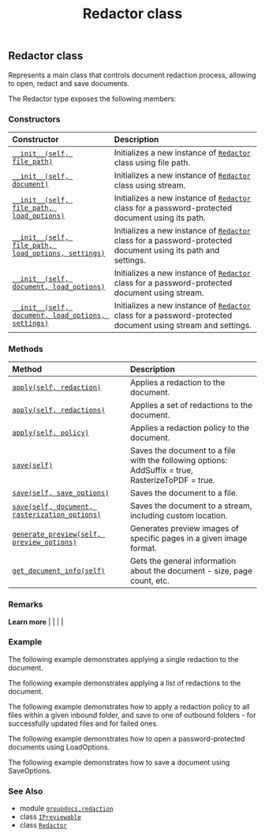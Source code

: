 ﻿---
title: Redactor class
second_title: GroupDocs.Redaction for Python via .NET API References
description: 
type: docs
weight: 100
url: /groupdocs.redaction/redactor/
is_root: false
---

## Redactor class

Represents a main class that controls document redaction process, allowing to open, redact and save documents.



The Redactor type exposes the following members:

### Constructors
| Constructor | Description |
| :- | :- |
| [`__init__(self, file_path)`](/redaction/python-net/groupdocs.redaction/redactor/__init__/#str) | Initializes a new instance of [`Redactor`](/redaction/python-net/groupdocs.redaction/redactor) class using file path. |
| [`__init__(self, document)`](/redaction/python-net/groupdocs.redaction/redactor/__init__/#io.rawiobase) | Initializes a new instance of [`Redactor`](/redaction/python-net/groupdocs.redaction/redactor) class using stream. |
| [`__init__(self, file_path, load_options)`](/redaction/python-net/groupdocs.redaction/redactor/__init__/#str-groupdocs.redaction.options.loadoptions) | Initializes a new instance of [`Redactor`](/redaction/python-net/groupdocs.redaction/redactor) class for a password-protected document using its path. |
| [`__init__(self, file_path, load_options, settings)`](/redaction/python-net/groupdocs.redaction/redactor/__init__/#str-groupdocs.redaction.options.loadoptions-groupdocs.redaction.options.redactorsettings) | Initializes a new instance of [`Redactor`](/redaction/python-net/groupdocs.redaction/redactor) class for a password-protected document using its path and settings. |
| [`__init__(self, document, load_options)`](/redaction/python-net/groupdocs.redaction/redactor/__init__/#io.rawiobase-groupdocs.redaction.options.loadoptions) | Initializes a new instance of [`Redactor`](/redaction/python-net/groupdocs.redaction/redactor) class for a password-protected document using stream. |
| [`__init__(self, document, load_options, settings)`](/redaction/python-net/groupdocs.redaction/redactor/__init__/#io.rawiobase-groupdocs.redaction.options.loadoptions-groupdocs.redaction.options.redactorsettings) | Initializes a new instance of [`Redactor`](/redaction/python-net/groupdocs.redaction/redactor) class for a password-protected document using stream and settings. |


### Methods
| Method | Description |
| :- | :- |
| [`apply(self, redaction)`](/redaction/python-net/groupdocs.redaction/redactor/apply/#groupdocs.redaction.redaction) | Applies a redaction to the document. |
| [`apply(self, redactions)`](/redaction/python-net/groupdocs.redaction/redactor/apply/#list) | Applies a set of redactions to the document. |
| [`apply(self, policy)`](/redaction/python-net/groupdocs.redaction/redactor/apply/#groupdocs.redaction.redactionpolicy) | Applies a redaction policy to the document. |
| [`save(self)`](/redaction/python-net/groupdocs.redaction/redactor/save/#) | Saves the document to a file with the following options: AddSuffix = true, RasterizeToPDF = true. |
| [`save(self, save_options)`](/redaction/python-net/groupdocs.redaction/redactor/save/#groupdocs.redaction.options.saveoptions) | Saves the document to a file. |
| [`save(self, document, rasterization_options)`](/redaction/python-net/groupdocs.redaction/redactor/save/#io.rawiobase-groupdocs.redaction.options.rasterizationoptions) | Saves the document to a stream, including custom location. |
| [`generate_preview(self, preview_options)`](/redaction/python-net/groupdocs.redaction/redactor/generate_preview/#groupdocs.redaction.options.previewoptions) | Generates preview images of specific pages in a given image format. |
| [`get_document_info(self)`](/redaction/python-net/groupdocs.redaction/redactor/get_document_info/#) | Gets the general information about the document - size, page count, etc. |



### Remarks 


**Learn more** |
|
 |
 |

### Example 


The following example demonstrates applying a single redaction to the document.


The following example demonstrates applying a list of redactions to the document.


The following example demonstrates how to apply a redaction policy to all files within a given inbound folder, and save to one of outbound folders - for successfully updated files and for failed ones.


The following example demonstrates how to open a password-protected documents using LoadOptions.


The following example demonstrates how to save a document using SaveOptions.

### See Also
* module [`groupdocs.redaction`](..)
* class [`IPreviewable`](/redaction/python-net/groupdocs.redaction.integration/ipreviewable)
* class [`Redactor`](/redaction/python-net/groupdocs.redaction/redactor)
